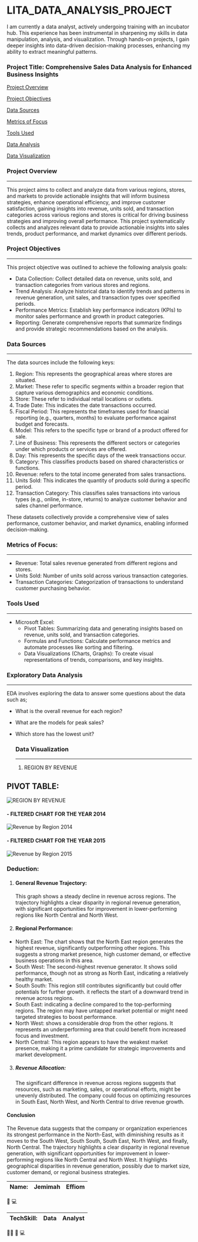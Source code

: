 # LITA_DATA_ANALYSIS_PROJECT
I am currently a data analyst, actively undergoing training with an incubator hub. This experience has been instrumental in sharpening my skills in data manipulation, analysis, and visualization. Through hands-on projects, I gain deeper insights into data-driven decision-making processes, enhancing my ability to extract meaningful patterns.

### Project Title: Comprehensive Sales Data Analysis for Enhanced Business Insights

[Project Overview](#project-overview)

[Project Objectives](#project-objectives)

[Data Sources](#data-sources)

[Metrics of Focus](#metrics-of-focus)

[Tools Used](#tools-used)

[Data Analysis](#data-analysis)

[Data Visualization](#data-visualization)

### Project Overview
-------
This project aims to collect and analyze data from various regions, stores, and markets to provide actionable insights that will inform business strategies, enhance operational efficiency, and improve customer satisfaction, gaining insights into revenue, units sold, and transaction categories across various regions and stores is critical for driving business strategies and improving overall performance. This project systematically collects and analyzes relevant data to provide actionable insights into sales trends, product performance, and market dynamics over different periods.

### Project Objectives
---------------
This project objective was outlined to achieve the following analysis goals:
 - Data Collection: Collect detailed data on revenue, units sold, and transaction categories from various stores and regions.
 - Trend Analysis: Analyze historical data to identify trends and patterns in revenue generation, unit sales, and transaction types over specified periods.
 - Performance Metrics: Establish key performance indicators (KPIs) to monitor sales performance and growth in product categories.
 - Reporting: Generate comprehensive reports that summarize findings and provide strategic recommendations based on the analysis.

### Data Sources
------
The data sources include the following keys:
1. Region: This represents the geographical areas where stores are situated. 
2. Market: These refer to specific segments within a broader region that capture various demographics and economic conditions. 
3. Store: These refer to individual retail locations or outlets.
4. Trade Date: This indicates the date transactions occurred.
5. Fiscal Period: This represents the timeframes used for financial reporting (e.g., quarters, months) to evaluate performance against budget and forecasts.
6. Model: This refers to the specific type or brand of a product offered for sale. 
7. Line of Business: This represents the different sectors or categories under which products or services are offered. 
8. Day: This represents the specific days of the week transactions occur. 
9. Category: This classifies products based on shared characteristics or functions.
10. Revenue: refers to the total income generated from sales transactions.
11. Units Sold: This indicates the quantity of products sold during a specific period.
12. Transaction Category: This classifies sales transactions into various types (e.g., online, in-store, returns) to analyze customer behavior and sales channel performance.

These datasets collectively provide a comprehensive view of sales performance, customer behavior, and market dynamics, enabling informed decision-making.

### Metrics of Focus:
-------
- Revenue: Total sales revenue generated from different regions and stores.
- Units Sold: Number of units sold across various transaction categories.
- Transaction Categories: Categorization of transactions to understand customer purchasing behavior.

### Tools Used
-------
 - Microsoft Excel: 
    - Pivot Tables: Summarizing data and generating insights based on revenue, units sold, and transaction categories.
    - Formulas and Functions: Calculate performance metrics and automate processes like sorting and filtering.
    - Data Visualizations (Charts, Graphs): To create visual representations of trends, comparisons, and key insights. 

### Exploratory Data Analysis
--------
EDA involves exploring the data to answer some questions about the data such as;

- What is the overall revenue for each region?
- What are the models for peak sales?
- Which store has the lowest unit?

  ### Data Visualization
  -----------------------
   1. REGION BY REVENUE
  
PIVOT TABLE:
---------------------------

![REGION BY REVENUE](https://github.com/user-attachments/assets/2d191aa1-ea06-4d7f-a24b-458b873edbc1)

#### - FILTERED CHART FOR THE YEAR 2014
![Revenue by Region 2014](https://github.com/user-attachments/assets/5c7bb56d-73c3-4f0a-9fc2-1de25220e48b)

#### - FILTERED CHART FOR THE YEAR 2015
![Revenue by Region 2015](https://github.com/user-attachments/assets/d194f521-4735-4bf3-b09a-0102999c9698)

### Deduction:
  1. #### General Revenue Trajectory:
      This graph shows a steady decline in revenue across regions. The trajectory highlights a clear disparity in regional revenue generation, with significant opportunities for improvement in lower-performing regions like North Central and North West.
  2. #### Regional Performance:
 - North East: The chart shows that the North East region generates the highest revenue, significantly outperforming other regions. This suggests a strong market presence, high customer demand, or effective business operations in this area.
 - South West: The second-highest revenue generator. It shows solid performance, though not as strong as North East, indicating a relatively healthy market.
 - South South: This region still contributes significantly but could offer potentials for further growth. it reflects the start of a downward trend in revenue across regions.
 - South East: indicating a decline compared to the top-performing regions. The region may have untapped market potential or might need targeted strategies to boost performance.
 - North West: shows a considerable drop from the other regions. It represents an underperforming area that could benefit from increased focus and investment.
 - North Central: This region appears to have the weakest market presence, making it a prime candidate for strategic improvements and market development.
   
 3. ##### Revenue Allocation:
     The significant difference in revenue across regions suggests that resources, such as marketing, sales, or operational efforts, might be unevenly distributed. The company could focus on optimizing resources 
    in South East, North West, and North Central to drive revenue growth.

#### Conclusion
  The Revenue data suggests that the company or organization experiences its strongest performance in the North-East, with diminishing results as it moves to the South West, South South, South East, North West, and finally, North Central. The trajectory highlights a clear disparity in regional revenue generation, with significant opportunities for improvement in lower-performing regions like North Central and North West.  It highlights geographical disparities in revenue generation, possibly due to market size, customer demand, or regional business strategies.
    









|Name:|Jemimah|Effiom|
|-----|-------|------|

🥇 💻

|TechSkill:|Data|Analyst|
|----------|----|-------|

👩‍💻 🤟 💻 

